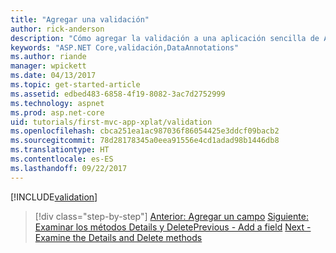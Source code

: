 ```yaml
---
title: "Agregar una validación"
author: rick-anderson
description: "Cómo agregar la validación a una aplicación sencilla de ASP.NET Core."
keywords: "ASP.NET Core,validación,DataAnnotations"
ms.author: riande
manager: wpickett
ms.date: 04/13/2017
ms.topic: get-started-article
ms.assetid: edbed483-6858-4f19-8082-3ac7d2752999
ms.technology: aspnet
ms.prod: asp.net-core
uid: tutorials/first-mvc-app-xplat/validation
ms.openlocfilehash: cbca251ea1ac987036f86054425e3ddcf09bacb2
ms.sourcegitcommit: 78d28178345a0eea91556e4cd1adad98b1446db8
ms.translationtype: HT
ms.contentlocale: es-ES
ms.lasthandoff: 09/22/2017
---
```

[!INCLUDE[validation](../../includes/mvc-intro/validation.md)]

>[!div class="step-by-step"]
<span data-ttu-id="967e6-104">[Anterior: Agregar un campo](new-field.md)
[Siguiente: Examinar los métodos Details y Delete](xref:tutorials/first-mvc-app/details)</span><span class="sxs-lookup"><span data-stu-id="967e6-104">[Previous - Add a field](new-field.md)
[Next - Examine the Details and Delete methods](xref:tutorials/first-mvc-app/details)</span></span>  

